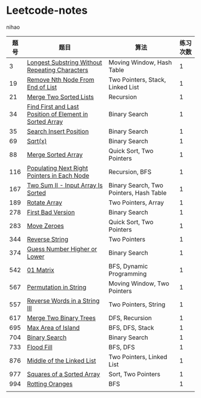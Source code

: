# Leetcode-notes
nihao

| 题号 | 题目                                                         | 算法                                    | 练习次数 |
| ---- | ------------------------------------------------------------ | --------------------------------------- | -------- |
| 3    | [Longest Substring Without Repeating Characters](https://leetcode-cn.com/problems/longest-substring-without-repeating-characters/) | Moving Window, Hash Table               | 1        |
| 19   | [Remove Nth Node From End of List](https://leetcode-cn.com/problems/remove-nth-node-from-end-of-list/) | Two Pointers, Stack, Linked List        | 1        |
| 21   | [Merge Two Sorted Lists](https://leetcode-cn.com/problems/merge-two-sorted-lists/) | Recursion                               | 1        |
| 34   | [Find First and Last Position of Element in Sorted Array](https://leetcode-cn.com/problems/find-first-and-last-position-of-element-in-sorted-array) | Binary Search                           | 1        |
| 35   | [Search Insert Position](https://leetcode-cn.com/problems/search-insert-position/) | Binary Search                           | 1        |
| 69   | [Sqrt(x)](https://leetcode-cn.com/problems/sqrtx)            | Binary Search                           | 1        |
| 88   | [Merge Sorted Array](https://leetcode-cn.com/problems/merge-sorted-array) | Quick Sort, Two Pointers                | 1        |
| 116  | [Populating Next Right Pointers in Each Node](https://leetcode-cn.com/problems/populating-next-right-pointers-in-each-node/) | Recursion, BFS                          | 1        |
| 167  | [Two Sum II - Input Array Is Sorted](https://leetcode-cn.com/problems/two-sum-ii-input-array-is-sorted/) | Binary Search, Two Pointers, Hash Table | 1        |
| 189  | [Rotate Array](https://leetcode-cn.com/problems/rotate-array/) | Two Pointers, Array                     | 1        |
| 278  | [First Bad Version](https://leetcode-cn.com/problems/first-bad-version/) | Binary Search                           | 1        |
| 283  | [Move Zeroes](https://leetcode-cn.com/problems/move-zeroes/) | Quick Sort, Two Pointers                | 1        |
| 344  | [Reverse String](https://leetcode-cn.com/problems/reverse-string/) | Two Pointers                            | 1        |
| 374  | [Guess Number Higher or Lower](https://leetcode-cn.com/problems/guess-number-higher-or-lower) | Binary Search                           | 1        |
| 542  | [01 Matrix](https://leetcode-cn.com/problems/01-matrix/)     | BFS, Dynamic Programming                | 1        |
| 567  | [Permutation in String](https://leetcode-cn.com/problems/permutation-in-string/) | Moving Window, Two Pointers             | 1        |
| 557  | [Reverse Words in a String III](https://leetcode-cn.com/problems/reverse-words-in-a-string-iii/) | Two Pointers, String                    | 1        |
| 617  | [Merge Two Binary Trees](https://leetcode-cn.com/problems/merge-two-binary-trees/) | DFS, Recursion                          | 1        |
| 695  | [Max Area of Island](https://leetcode-cn.com/problems/max-area-of-island/) | BFS, DFS, Stack                         | 1        |
| 704  | [Binary Search](https://leetcode-cn.com/problems/binary-search/) | Binary Search                           | 1        |
| 733  | [Flood Fill](https://leetcode-cn.com/problems/flood-fill/)   | BFS, DFS                                | 1        |
| 876  | [Middle of the Linked List](https://leetcode-cn.com/problems/middle-of-the-linked-list/) | Two Pointers, Linked List               | 1        |
| 977  | [Squares of a Sorted Array](https://leetcode-cn.com/problems/squares-of-a-sorted-array/) | Sort, Two Pointers                      | 1        |
| 994  | [Rotting Oranges](https://leetcode-cn.com/problems/rotting-oranges/) | BFS                                     | 1        |
|      |                                                              |                                         |          |

